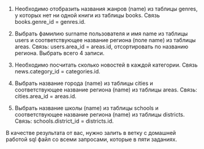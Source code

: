 1. Необходимо отобразить названия жанров (name) из таблицы
genres, у которых нет ни одной книги из таблицы books. Связь
books.genre_id = genres.id.

2. Выбрать фамилию surname пользователя и имя name из таблицы
users и соответствующее название региона (поле name) из
таблицы areas. Связь: users.area_id = areas.id, отсортировать
по названию региона. Выбрать всего 4 записи.

3. Необходимо посчитать сколько новостей в каждой категории.
Связь news.category_id = categories.id.

4. Выбрать название города (name) из таблицы cities и
соответствующее название региона (name) из таблицы areas.
Связь: cities.area_id = areas.id.

5. Выбрать название школы (name) из таблицы schools и
соответствующее название региона (name) из таблицы districts.
Связь: schools.district_id = districts.id.

В качестве результата от вас, нужно залить в ветку с домашней
работой sql файл со всеми запросами, которые в пяти заданиях.